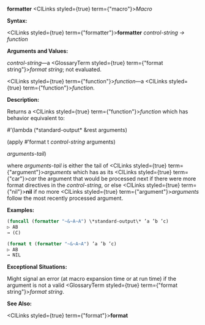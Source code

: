 **formatter** <ClLinks styled={true} term={"macro"}><i>Macro</i></ClLinks> 



**Syntax:** 



<ClLinks styled={true} term={"formatter"}><b>formatter</b></ClLinks> *control-string → function* 



**Arguments and Values:** 



*control-string*—a <GlossaryTerm styled={true} term={"format string"}><i>format string</i></GlossaryTerm>; not evaluated. 



<ClLinks styled={true} term={"function"}><i>function</i></ClLinks>—a <ClLinks styled={true} term={"function"}><i>function</i></ClLinks>. 



**Description:** 



Returns a <ClLinks styled={true} term={"function"}><i>function</i></ClLinks> which has behavior equivalent to: 



#’(lambda (\*standard-output\* &amp;rest arguments) 



(apply #’format t *control-string* arguments) 



*arguments-tail*) 



where *arguments-tail* is either the tail of <ClLinks styled={true} term={"argument"}><i>arguments</i></ClLinks> which has as its <ClLinks styled={true} term={"car"}><i>car</i></ClLinks> the argument that would be processed next if there were more format directives in the *control-string*, or else <ClLinks styled={true} term={"nil"}><b>nil</b></ClLinks> if no more <ClLinks styled={true} term={"argument"}><i>arguments</i></ClLinks> follow the most recently processed argument. 



**Examples:**
```lisp
(funcall (formatter "~&~A~A") \*standard-output\* ’a ’b ’c) 
▷ AB 
→ (C) 

(format t (formatter "~&~A~A") ’a ’b ’c) 
▷ AB 
→ NIL 
```
**Exceptional Situations:** 



Might signal an error (at macro expansion time or at run time) if the argument is not a valid <GlossaryTerm styled={true} term={"format string"}><i>format string</i></GlossaryTerm>. 



**See Also:** 



<ClLinks styled={true} term={"format"}><b>format</b></ClLinks> 



